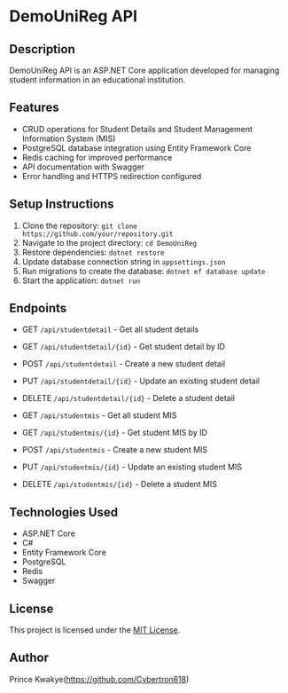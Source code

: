 # DemoUniReg API

## Description
DemoUniReg API is an ASP.NET Core application developed for managing student information in an educational institution.

## Features
- CRUD operations for Student Details and Student Management Information System (MIS)
- PostgreSQL database integration using Entity Framework Core
- Redis caching for improved performance
- API documentation with Swagger
- Error handling and HTTPS redirection configured

## Setup Instructions
1. Clone the repository: `git clone https://github.com/your/repository.git`
2. Navigate to the project directory: `cd DemoUniReg`
3. Restore dependencies: `dotnet restore`
4. Update database connection string in `appsettings.json`
5. Run migrations to create the database: `dotnet ef database update`
6. Start the application: `dotnet run`

## Endpoints
- GET `/api/studentdetail` - Get all student details
- GET `/api/studentdetail/{id}` - Get student detail by ID
- POST `/api/studentdetail` - Create a new student detail
- PUT `/api/studentdetail/{id}` - Update an existing student detail
- DELETE `/api/studentdetail/{id}` - Delete a student detail

- GET `/api/studentmis` - Get all student MIS
- GET `/api/studentmis/{id}` - Get student MIS by ID
- POST `/api/studentmis` - Create a new student MIS
- PUT `/api/studentmis/{id}` - Update an existing student MIS
- DELETE `/api/studentmis/{id}` - Delete a student MIS

## Technologies Used
- ASP.NET Core
- C#
- Entity Framework Core
- PostgreSQL
- Redis
- Swagger

## License
This project is licensed under the [MIT License](LICENSE).

## Author
Prince Kwakye(https://github.com/Cybertron618)
